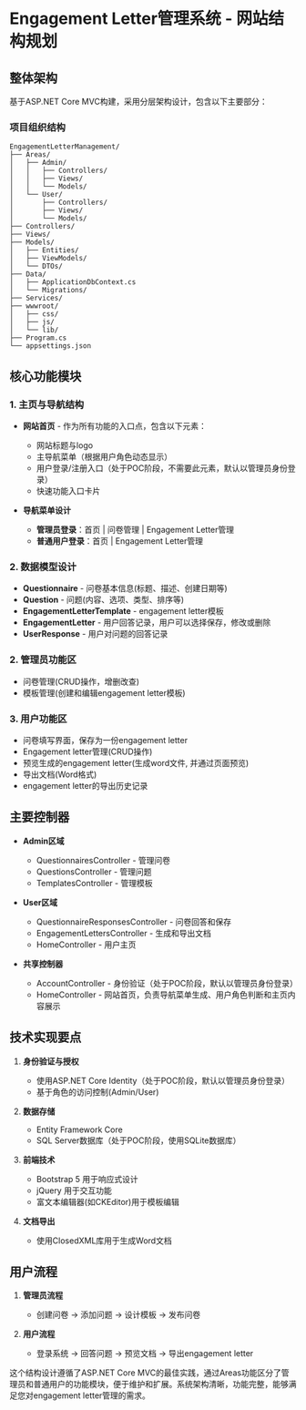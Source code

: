 # Engagement Letter管理系统 - 网站结构规划

## 整体架构
基于ASP.NET Core MVC构建，采用分层架构设计，包含以下主要部分：

### 项目组织结构
```
EngagementLetterManagement/
├── Areas/
│   ├── Admin/
│   │   ├── Controllers/
│   │   ├── Views/
│   │   └── Models/
│   └── User/
│       ├── Controllers/
│       ├── Views/
│       └── Models/
├── Controllers/
├── Views/
├── Models/
│   ├── Entities/
│   ├── ViewModels/
│   └── DTOs/
├── Data/
│   ├── ApplicationDbContext.cs
│   └── Migrations/
├── Services/
├── wwwroot/
│   ├── css/
│   ├── js/
│   └── lib/
├── Program.cs
└── appsettings.json
```

## 核心功能模块

### 1. 主页与导航结构
- **网站首页** - 作为所有功能的入口点，包含以下元素：
  - 网站标题与logo
  - 主导航菜单（根据用户角色动态显示）
  - 用户登录/注册入口（处于POC阶段，不需要此元素，默认以管理员身份登录）
  - 快速功能入口卡片

- **导航菜单设计**
  - **管理员登录**：首页 | 问卷管理 | Engagement Letter管理
  - **普通用户登录**：首页 | Engagement Letter管理

### 2. 数据模型设计
- **Questionnaire** - 问卷基本信息(标题、描述、创建日期等)
- **Question** - 问题(内容、选项、类型、排序等)
- **EngagementLetterTemplate** - engagement letter模板
- **EngagementLetter** - 用户回答记录，用户可以选择保存，修改或删除
- **UserResponse** - 用户对问题的回答记录

### 2. 管理员功能区
- 问卷管理(CRUD操作，增删改查)
- 模板管理(创建和编辑engagement letter模板)

### 3. 用户功能区
- 问卷填写界面，保存为一份engagement letter
- Engagement letter管理(CRUD操作)
- 预览生成的engagement letter(生成word文件, 并通过页面预览)
- 导出文档(Word格式)
- engagement letter的导出历史记录

## 主要控制器
- **Admin区域**
  - QuestionnairesController - 管理问卷
  - QuestionsController - 管理问题
  - TemplatesController - 管理模板

- **User区域**
  - QuestionnaireResponsesController - 问卷回答和保存
  - EngagementLettersController - 生成和导出文档
  - HomeController - 用户主页

- **共享控制器**
  - AccountController - 身份验证（处于POC阶段，默认以管理员身份登录）
  - HomeController - 网站首页，负责导航菜单生成、用户角色判断和主页内容展示

## 技术实现要点
1. **身份验证与授权**
   - 使用ASP.NET Core Identity（处于POC阶段，默认以管理员身份登录）
   - 基于角色的访问控制(Admin/User)

2. **数据存储**
   - Entity Framework Core
   - SQL Server数据库（处于POC阶段，使用SQLite数据库）

3. **前端技术**
   - Bootstrap 5 用于响应式设计
   - jQuery 用于交互功能
   - 富文本编辑器(如CKEditor)用于模板编辑

4. **文档导出**
   - 使用ClosedXML库用于生成Word文档

## 用户流程
1. **管理员流程**
   - 创建问卷 → 添加问题 → 设计模板 → 发布问卷

2. **用户流程**
   - 登录系统 → 回答问题 → 预览文档 → 导出engagement letter

这个结构设计遵循了ASP.NET Core MVC的最佳实践，通过Areas功能区分了管理员和普通用户的功能模块，便于维护和扩展。系统架构清晰，功能完整，能够满足您对engagement letter管理的需求。